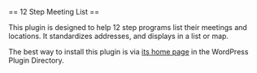 == 12 Step Meeting List ==

This plugin is designed to help 12 step programs list their meetings and locations. It standardizes addresses, and displays in a list or map.

The best way to install this plugin is via [its home page](https://wordpress.org/plugins/12-step-meeting-list/) in the WordPress Plugin Directory.